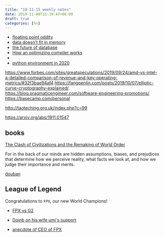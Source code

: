 ```yaml
---
title: "19-11-15 weekly notes"
date: 2019-11-08T15:19:47+08:00
draft: true
categories: [hn]
---
```


- [floating point oddity](https://www.johndcook.com/blog/2019/11/11/floating-point-oddity/)
- [data doesn't fit in memory](https://pythonspeed.com/articles/data-doesnt-fit-in-memory/)
- [the future of database](http://www.cs.cmu.edu/~pavlo/blog/2015/09/the-next-50-years-of-databases.html)
- [How an optimizing compiler works](http://www.lihaoyi.com/post/HowanOptimizingCompilerWorks.html)
- [](https://news.ycombinator.com/item?id=21504862)
- [python environment in 2020](https://jacobian.org/2019/nov/11/python-environment-2020/#atom-entries)

https://www.forbes.com/sites/greatspeculations/2019/09/24/amd-vs-intel-a-detailed-comparison-of-revenue-and-key-operating-metrics/#32f3bae94af4
https://fangpenlin.com/posts/2019/10/07/elliptic-curve-cryptography-explained/
https://blog.pragmaticengineer.com/software-engineering-promotions/
https://basecamp.com/personal

http://taoteching.org.uk/index.php?c=99

https://arxiv.org/abs/1911.01547

## books
[The Clash of Civilizations and the Remaking of World Order](https://en.wikipedia.org/wiki/Clash_of_Civilizations)

For in the back of our minds are hidden assumptions, biases, and prejudices that determine how we perceive reality, what facts
we look at, and how we judge their importance and merits.

[douban](https://book.douban.com/subject/1354028/)


## League of Legend
Congratulations to `FPX`, our new World Champions!

- [FPX vs G2](https://www.reddit.com/r/leagueoflegends/comments/ducp6g/funplus_phoenix_vs_g2_esports_2019_world/)

- [Doinb on his wife umi's support](https://www.reddit.com/r/leagueoflegends/comments/dv07cq/doinb_on_his_wife_umis_support_for_him_at_worlds/)

- [anecdote of CEO of FPX](https://www.reddit.com/r/leagueoflegends/comments/dum1j2/fun_fact_about_the_ceo_of_fpx/)
